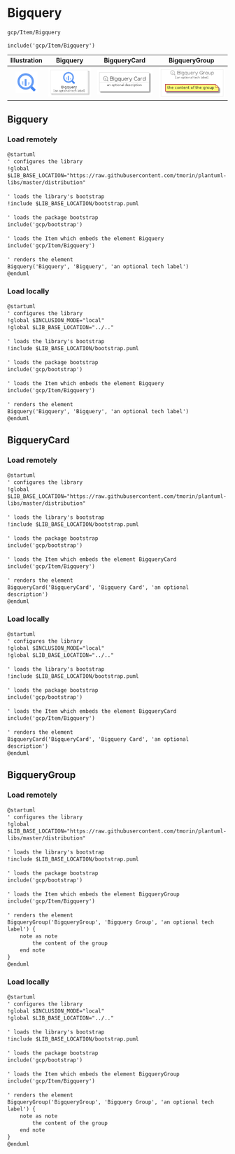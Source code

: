 # Bigquery


```text
gcp/Item/Bigquery
```

```text
include('gcp/Item/Bigquery')
```



| Illustration | Bigquery | BigqueryCard | BigqueryGroup |
| :---: | :---: | :---: | :---: |
| ![illustration for Illustration](../../gcp/Item/Bigquery.png) | ![illustration for Bigquery](../../gcp/Item/Bigquery.Local.png) | ![illustration for BigqueryCard](../../gcp/Item/BigqueryCard.Local.png) | ![illustration for BigqueryGroup](../../gcp/Item/BigqueryGroup.Local.png) |




## Bigquery

### Load remotely
```plantuml
@startuml
' configures the library
!global $LIB_BASE_LOCATION="https://raw.githubusercontent.com/tmorin/plantuml-libs/master/distribution"

' loads the library's bootstrap
!include $LIB_BASE_LOCATION/bootstrap.puml

' loads the package bootstrap
include('gcp/bootstrap')

' loads the Item which embeds the element Bigquery
include('gcp/Item/Bigquery')

' renders the element
Bigquery('Bigquery', 'Bigquery', 'an optional tech label')
@enduml
```

### Load locally
```plantuml
@startuml
' configures the library
!global $INCLUSION_MODE="local"
!global $LIB_BASE_LOCATION="../.."

' loads the library's bootstrap
!include $LIB_BASE_LOCATION/bootstrap.puml

' loads the package bootstrap
include('gcp/bootstrap')

' loads the Item which embeds the element Bigquery
include('gcp/Item/Bigquery')

' renders the element
Bigquery('Bigquery', 'Bigquery', 'an optional tech label')
@enduml
```

## BigqueryCard

### Load remotely
```plantuml
@startuml
' configures the library
!global $LIB_BASE_LOCATION="https://raw.githubusercontent.com/tmorin/plantuml-libs/master/distribution"

' loads the library's bootstrap
!include $LIB_BASE_LOCATION/bootstrap.puml

' loads the package bootstrap
include('gcp/bootstrap')

' loads the Item which embeds the element BigqueryCard
include('gcp/Item/Bigquery')

' renders the element
BigqueryCard('BigqueryCard', 'Bigquery Card', 'an optional description')
@enduml
```

### Load locally
```plantuml
@startuml
' configures the library
!global $INCLUSION_MODE="local"
!global $LIB_BASE_LOCATION="../.."

' loads the library's bootstrap
!include $LIB_BASE_LOCATION/bootstrap.puml

' loads the package bootstrap
include('gcp/bootstrap')

' loads the Item which embeds the element BigqueryCard
include('gcp/Item/Bigquery')

' renders the element
BigqueryCard('BigqueryCard', 'Bigquery Card', 'an optional description')
@enduml
```

## BigqueryGroup

### Load remotely
```plantuml
@startuml
' configures the library
!global $LIB_BASE_LOCATION="https://raw.githubusercontent.com/tmorin/plantuml-libs/master/distribution"

' loads the library's bootstrap
!include $LIB_BASE_LOCATION/bootstrap.puml

' loads the package bootstrap
include('gcp/bootstrap')

' loads the Item which embeds the element BigqueryGroup
include('gcp/Item/Bigquery')

' renders the element
BigqueryGroup('BigqueryGroup', 'Bigquery Group', 'an optional tech label') {
    note as note
        the content of the group
    end note
}
@enduml
```

### Load locally
```plantuml
@startuml
' configures the library
!global $INCLUSION_MODE="local"
!global $LIB_BASE_LOCATION="../.."

' loads the library's bootstrap
!include $LIB_BASE_LOCATION/bootstrap.puml

' loads the package bootstrap
include('gcp/bootstrap')

' loads the Item which embeds the element BigqueryGroup
include('gcp/Item/Bigquery')

' renders the element
BigqueryGroup('BigqueryGroup', 'Bigquery Group', 'an optional tech label') {
    note as note
        the content of the group
    end note
}
@enduml
```

